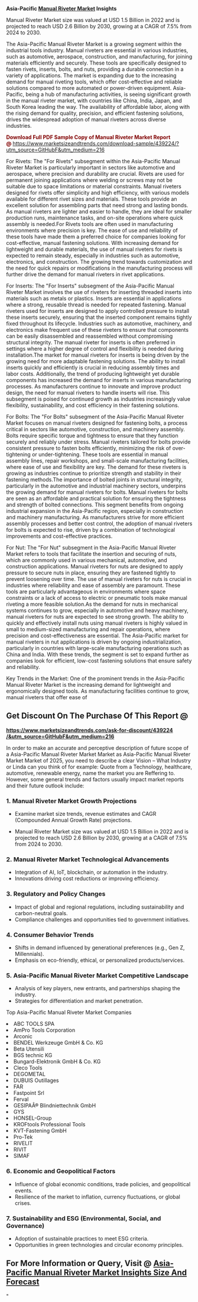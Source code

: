 <p><strong>Asia-Pacific&nbsp;<a href=""https://www.marketsizeandtrends.com/download-sample/439224/&amp;utm_source=GitHubF&amp;utm_medium=216"">Manual Riveter Market</a> Insights</strong></p><p>Manual Riveter Market size was valued at USD 1.5 Billion in 2022 and is projected to reach USD 2.6 Billion by 2030, growing at a CAGR of 7.5% from 2024 to 2030.</p><p><p>The Asia-Pacific Manual Riveter Market is a growing segment within the industrial tools industry. Manual riveters are essential in various industries, such as automotive, aerospace, construction, and manufacturing, for joining materials efficiently and securely. These tools are specifically designed to fasten rivets, inserts, bolts, and nuts, providing a durable connection in a variety of applications. The market is expanding due to the increasing demand for manual riveting tools, which offer cost-effective and reliable solutions compared to more automated or power-driven equipment. Asia-Pacific, being a hub of manufacturing activities, is seeing significant growth in the manual riveter market, with countries like China, India, Japan, and South Korea leading the way. The availability of affordable labor, along with the rising demand for quality, precision, and efficient fastening solutions, drives the widespread adoption of manual riveters across diverse industries. <p><strong><span style="color: #800000;">Download Full PDF Sample Copy of Manual Riveter Market Report @</span>&nbsp;</strong><a href="https://www.marketsizeandtrends.com/download-sample/439224/?utm_source=GitHubF&amp;utm_medium=216" target="_blank">https://www.marketsizeandtrends.com/download-sample/439224/?utm_source=GitHubF&amp;utm_medium=216</a></p></p><p>For Rivets: The "For Rivets" subsegment within the Asia-Pacific Manual Riveter Market is particularly important in sectors like automotive and aerospace, where precision and durability are crucial. Rivets are used for permanent joining applications where welding or screws may not be suitable due to space limitations or material constraints. Manual riveters designed for rivets offer simplicity and high efficiency, with various models available for different rivet sizes and materials. These tools provide an excellent solution for assembling parts that need strong and lasting bonds. As manual riveters are lighter and easier to handle, they are ideal for smaller production runs, maintenance tasks, and on-site operations where quick assembly is needed.For Rivets tools are often used in manufacturing environments where precision is key. The ease of use and reliability of these tools have made them a preferred choice for companies looking for cost-effective, manual fastening solutions. With increasing demand for lightweight and durable materials, the use of manual riveters for rivets is expected to remain steady, especially in industries such as automotive, electronics, and construction. The growing trend towards customization and the need for quick repairs or modifications in the manufacturing process will further drive the demand for manual riveters in rivet applications.</p><p>For Inserts: The "For Inserts" subsegment of the Asia-Pacific Manual Riveter Market involves the use of riveters for inserting threaded inserts into materials such as metals or plastics. Inserts are essential in applications where a strong, reusable thread is needed for repeated fastening. Manual riveters used for inserts are designed to apply controlled pressure to install these inserts securely, ensuring that the inserted component remains tightly fixed throughout its lifecycle. Industries such as automotive, machinery, and electronics make frequent use of these riveters to ensure that components can be easily disassembled and reassembled without compromising structural integrity. The manual riveter for inserts is often preferred in settings where a higher degree of control and flexibility is needed during installation.The market for manual riveters for inserts is being driven by the growing need for more adaptable fastening solutions. The ability to install inserts quickly and efficiently is crucial in reducing assembly times and labor costs. Additionally, the trend of producing lightweight yet durable components has increased the demand for inserts in various manufacturing processes. As manufacturers continue to innovate and improve product design, the need for manual riveters to handle inserts will rise. This subsegment is poised for continued growth as industries increasingly value flexibility, sustainability, and cost efficiency in their fastening solutions.</p><p>For Bolts: The "For Bolts" subsegment of the Asia-Pacific Manual Riveter Market focuses on manual riveters designed for fastening bolts, a process critical in sectors like automotive, construction, and machinery assembly. Bolts require specific torque and tightness to ensure that they function securely and reliably under stress. Manual riveters tailored for bolts provide consistent pressure to fasten bolts efficiently, minimizing the risk of over-tightening or under-tightening. These tools are essential in manual assembly lines, repair workshops, and small-scale manufacturing facilities, where ease of use and flexibility are key. The demand for these riveters is growing as industries continue to prioritize strength and stability in their fastening methods.The importance of bolted joints in structural integrity, particularly in the automotive and industrial machinery sectors, underpins the growing demand for manual riveters for bolts. Manual riveters for bolts are seen as an affordable and practical solution for ensuring the tightness and strength of bolted connections. This segment benefits from ongoing industrial expansion in the Asia-Pacific region, especially in construction and machinery manufacturing. As manufacturers strive for more efficient assembly processes and better cost control, the adoption of manual riveters for bolts is expected to rise, driven by a combination of technological improvements and cost-effective practices.</p><p>For Nut: The "For Nut" subsegment in the Asia-Pacific Manual Riveter Market refers to tools that facilitate the insertion and securing of nuts, which are commonly used in various mechanical, automotive, and construction applications. Manual riveters for nuts are designed to apply pressure to secure nuts in place, ensuring they are fastened tightly to prevent loosening over time. The use of manual riveters for nuts is crucial in industries where reliability and ease of assembly are paramount. These tools are particularly advantageous in environments where space constraints or a lack of access to electric or pneumatic tools make manual riveting a more feasible solution.As the demand for nuts in mechanical systems continues to grow, especially in automotive and heavy machinery, manual riveters for nuts are expected to see strong growth. The ability to quickly and effectively install nuts using manual riveters is highly valued in small to medium-sized manufacturing and repair operations, where precision and cost-effectiveness are essential. The Asia-Pacific market for manual riveters in nut applications is driven by ongoing industrialization, particularly in countries with large-scale manufacturing operations such as China and India. With these trends, the segment is set to expand further as companies look for efficient, low-cost fastening solutions that ensure safety and reliability.</p><p>Key Trends in the Market: One of the prominent trends in the Asia-Pacific Manual Riveter Market is the increasing demand for lightweight and ergonomically designed tools. As manufacturing facilities continue to grow, manual riveters that offer ease of</p><h2><strong>Get Discount On The Purchase Of This Report @&nbsp;</strong></h2><p><strong><a href=""https://www.marketsizeandtrends.com/ask-for-discount/439224/&amp;utm_source=GitHubF&amp;utm_medium=216"" target=""_blank"">https://www.marketsizeandtrends.com/ask-for-discount/439224<br />/&amp;utm_source=GitHubF&amp;utm_medium=216</a></strong></p><p>In order to make an accurate and perceptive description of future scope of a Asia-Pacific&nbsp;Manual Riveter Market Market as Asia-Pacific&nbsp;Manual Riveter Market Market of 2025, you need to describe a clear Vision &ndash; What Industry or Linda can you think of for example: Quote from a Technology, healthcare, automotive, renewable energy, name the market you are Reffering to. However, some general trends and factors usually impact market reports and their future outlook include:</p><h3>1.&nbsp;<strong>Manual Riveter Market Growth Projections</strong></h3><ul><li>Examine market size trends, revenue estimates and CAGR (Compounded Annual Growth Rate) projections.</li><li><p>Manual Riveter Market size was valued at USD 1.5 Billion in 2022 and is projected to reach USD 2.6 Billion by 2030, growing at a CAGR of 7.5% from 2024 to 2030.</p></li></ul><h3>2.&nbsp;<strong>Manual Riveter Market Technological Advancements</strong></h3><ul><li>Integration of AI, IoT, blockchain, or automation in the industry.</li><li>Innovations driving cost reductions or improving efficiency.</li></ul><h3>3.&nbsp;<strong>Regulatory and Policy Changes</strong></h3><ul><li>Impact of global and regional regulations, including sustainability and carbon-neutral goals.</li><li>Compliance challenges and opportunities tied to government initiatives.</li></ul><h3>4.&nbsp;<strong>Consumer Behavior Trends</strong></h3><ul><li>Shifts in demand influenced by generational preferences (e.g., Gen Z, Millennials).</li><li>Emphasis on eco-friendly, ethical, or personalized products/services.</li></ul><h3>5.&nbsp;<strong>Asia-Pacific Manual Riveter Market Competitive Landscape</strong></h3><ul><li>Analysis of key players, new entrants, and partnerships shaping the industry.</li><li>Strategies for differentiation and market penetration.</li></ul><p data-pm-slice=""1 1 []"">Top Asia-Pacific Manual Riveter Market Companies</p><div data-test-id=""""><p><li>ABC TOOLS SPA</li><li> AmPro Tools Corporation</li><li> Arconic</li><li> BENDEL Werkzeuge GmbH & Co. KG</li><li> Beta Utensili</li><li> BGS technic KG</li><li> Bungard-Elektronik GmbH & Co. KG</li><li> Cleco Tools</li><li> DEGOMETAL</li><li> DUBUIS Outillages</li><li> FAR</li><li> Fastpoint Srl</li><li> Ferval</li><li> GESIPAÂ® Blindniettechnik GmbH</li><li> GYS</li><li> HONSEL-Group</li><li> KROFtools Professional Tools</li><li> KVT-Fastening GmbH</li><li> Pro-Tek</li><li> RIVELIT</li><li> RIVIT</li><li> SIMAF</li></p></div><h3>6.&nbsp;<strong>Economic and Geopolitical Factors</strong></h3><ul><li>Influence of global economic conditions, trade policies, and geopolitical events.</li><li>Resilience of the market to inflation, currency fluctuations, or global crises.</li></ul><h3>7.&nbsp;<strong>Sustainability and ESG (Environmental, Social, and Governance)</strong></h3><ul><li>Adoption of sustainable practices to meet ESG criteria.</li><li>Opportunities in green technologies and circular economy principles.</li></ul><h2><strong>For More Information or Query, Visit @&nbsp;</strong><a href=""https://www.verifiedmarketreports.com/product/manual-riveter-market/"" target=""_blank"">Asia-Pacific Manual Riveter Market Insights Size And Forecast</a></h2>"
